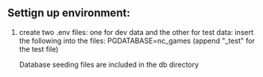 ## Settign up environment:

1. create two .env files: one for dev data and the other for test data:
   insert the following into the files: PGDATABASE=nc_games (append "\_test" for the test file)

   Database seeding files are included in the db directory
